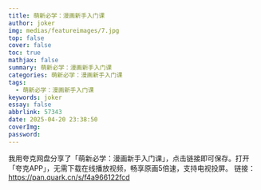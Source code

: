 ```yaml
---
title: 萌新必学：漫画新手入门课
author: joker
img: medias/featureimages/7.jpg
top: false
cover: false
toc: true
mathjax: false
summary: 萌新必学：漫画新手入门课
categories: 萌新必学：漫画新手入门课
tags:
  - 萌新必学：漫画新手入门课
keywords: joker
essay: false
abbrlink: 57343
date: 2025-04-20 23:38:50
coverImg:
password:
---
```


我用夸克网盘分享了「萌新必学：漫画新手入门课」，点击链接即可保存。打开「夸克APP」，无需下载在线播放视频，畅享原画5倍速，支持电视投屏。
链接：https://pan.quark.cn/s/f4a966122fcd
